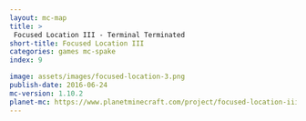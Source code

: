```yaml
---
layout: mc-map
title: >
 Focused Location III - Terminal Terminated
short-title: Focused Location III
categories: games mc-spake
index: 9

image: assets/images/focused-location-3.png
publish-date: 2016-06-24
mc-version: 1.10.2
planet-mc: https://www.planetminecraft.com/project/focused-location-iii---terminal-terminated/
---
```

